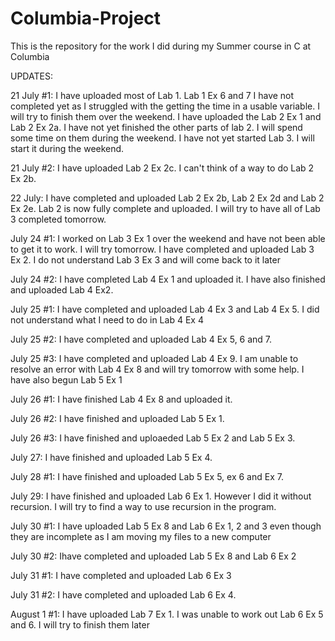
# Columbia-Project

This is the repository for the work I did during my Summer course in C at Columbia

UPDATES:

21 July #1: I have uploaded most of Lab 1. Lab 1 Ex 6 and 7 I have not completed yet as I struggled with the getting the time in a   usable variable. I will try to finish them over the weekend.
I have uploaded the Lab 2 Ex 1 and Lab 2 Ex 2a. I have not yet finished the other parts of lab 2. I will spend some time on them during the weekend.
I have not yet started Lab 3. I will start it during the weekend.

21 July #2: I have uploaded Lab 2 Ex 2c. I can't think of a way to do Lab 2 Ex 2b.

22 July: I have completed and uploaded Lab 2 Ex 2b, Lab 2 Ex 2d and Lab 2 Ex 2e. Lab 2 is now fully complete and uploaded. I will try to have all of Lab 3 completed tomorrow.

July 24 #1: I worked on Lab 3 Ex 1 over the weekend and have not been able to get it to work. I will try tomorrow. I have completed and uploaded Lab 3 Ex 2. I do not understand Lab 3 Ex 3 and will come back to it later

July 24 #2: I have completed Lab 4 Ex 1 and uploaded it. I have also finished and uploaded Lab 4 Ex2.

July 25 #1: I have completed and uploaded Lab 4 Ex 3 and Lab 4 Ex 5. I did not understand what I need to do in Lab 4 Ex 4

July 25 #2: I have completed and uploaded Lab 4 Ex 5, 6 and 7.

July 25 #3: I have completed and uploaded Lab 4 Ex 9. I am unable to resolve an error with Lab 4 Ex 8 and will try tomorrow with some help. I have also begun Lab 5 Ex 1

July 26 #1: I have finished Lab 4 Ex 8 and uploaded it.

July 26 #2: I have finished and uploaded Lab 5 Ex 1.

July 26 #3: I have finished and uploaeded Lab 5 Ex 2 and Lab 5 Ex 3.

July 27: I have finished and uploaded Lab 5 Ex 4.

July 28 #1: I have finished and uploaded Lab 5 Ex 5, ex 6 and Ex 7.

July 29: I have finished and uploaded Lab 6 Ex 1. However I did it without recursion. I will try to find a way to use recursion in the program.

July 30 #1: I have uploaded Lab 5 Ex 8 and Lab 6 Ex 1, 2 and 3 even though they are incomplete as I am moving my files to a new computer

July 30 #2: Ihave completed and uploaded Lab 5 Ex 8 and Lab 6 Ex 2

July 31 #1: I have completed and uploaded Lab 6 Ex 3

July 31 #2: I have completed and uploaded Lab 6 Ex 4.

August 1 #1: I have uploaded Lab 7 Ex 1. I was unable to work out Lab 6 Ex 5 and 6. I will try to finish them later
